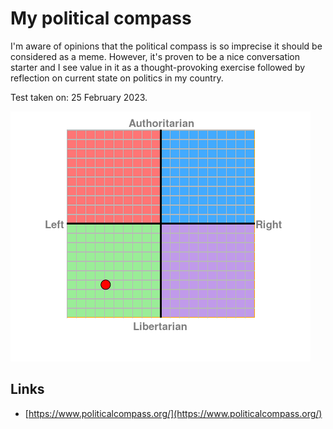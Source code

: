 # My political compass

I'm aware of opinions that the political compass is so imprecise it should be considered as a meme. However, it's proven to be a nice conversation starter and I see value in it as a thought-provoking exercise followed by reflection on current state on politics in my country.

Test taken on: 25 February 2023.

![My political compass result as of 25.02.2023](./images/political-compass-25-02-2023.png)

## Links

- [https://www.politicalcompass.org/](https://www.politicalcompass.org/)
